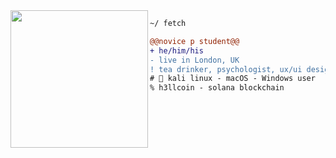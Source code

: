 <img align="left" height="220" src="https://i.imgur.com/sfznHGR.jpeg"/>

```diff
~/ fetch

@@novice p student@@
+ he/him/his
- live in London, UK
! tea drinker, psychologist, ux/ui designer
# 📖 kali linux - macOS - Windows user
% h3llcoin - solana blockchain
```
